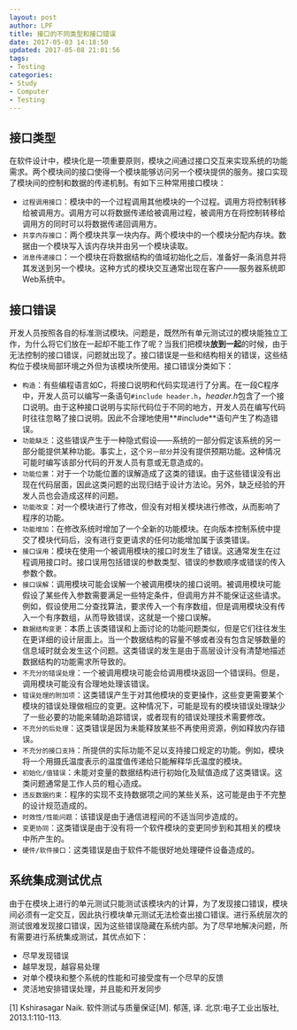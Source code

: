 ```yaml
---
layout: post
author: LPF
title: 接口的不同类型和接口错误
date: 2017-05-03 14:18:50
updated: 2017-05-08 21:01:56
tags:
- Testing
categories:
- Study
- Computer
- Testing
---
```

## 接口类型

在软件设计中，模块化是一项重要原则，模块之间通过接口交互来实现系统的功能需求。两个模块间的接口使得一个模块能够访问另一个模块提供的服务。接口实现了模块间的控制和数据的传递机制。有如下三种常用接口模块：

- `过程调用接口`：模块中的一个过程调用其他模块的一个过程。调用方将控制转移给被调用方。调用方可以将数据传递给被调用过程，被调用方在将控制转移给调用方的同时可以将数据传递回调用方。
- `共享内存接口`：两个模块共享一块内存。两个模块中的一个模块分配内存块。数据由一个模块写入该内存块并由另一个模块读取。
- `消息传递接口`：一个模块在将数据结构的值域初始化之后，准备好一条消息并将其发送到另一个模块。这种方式的模块交互通常出现在客户——服务器系统即Web系统中。

## 接口错误

开发人员按照各自的标准测试模块。问题是，既然所有单元测试过的模块能独立工作，为什么将它们放在一起却不能工作了呢？当我们把模块**放到一起**的时候，由于无法控制的接口错误，问题就出现了。接口错误是一些和结构相关的错误，这些结构位于模块局部环境之外但为该模块所使用。接口错误分类如下：

- `构造`：有些编程语言如C，将接口说明和代码实现进行了分离。在一段C程序中，开发人员可以编写一条语句`#include header.h`，*header.h*包含了一个接口说明。由于这种接口说明与实际代码位于不同的地方，开发人员在编写代码时往往忽略了接口说明。因此不合理地使用**#include**语句产生了构造错误。
- `功能缺乏`：这些错误产生于一种隐式假设——系统的一部分假定该系统的另一部分能提供某种功能。事实上，这个`另一部分`并没有提供预期功能。这种情况可能时编写该部分代码的开发人员有意或无意造成的。
- `功能位置`：对于一个功能位置的误解造成了这类的错误。由于这些错误没有出现在代码层面，因此这类问题的出现归结于设计方法论。另外，缺乏经验的开发人员也会造成这样的问题。
- `功能改变`：对一个模块进行了修改，但没有对相关模块进行修改，从而影响了程序的功能。
- `功能增加`：在修改系统时增加了一个全新的功能模块。在向版本控制系统中提交了模块代码后，没有进行变更请求的任何功能增加属于该类错误。
- `接口误用`：模块在使用一个被调用模块的接口时发生了错误。这通常发生在过程调用接口时。接口误用包括错误的参数类型、错误的参数顺序或错误的传入参数个数。
- `接口误解`：调用模块可能会误解一个被调用模块的接口说明。被调用模块可能假设了某些传入参数需要满足一些特定条件，但调用方并不能保证这些请求。例如，假设使用二分查找算法，要求传入一个有序数组，但是调用模块没有传入一个有序数组，从而导致错误，这就是一个接口误解。
- `数据结构变更`：本质上该类错误和上面讨论的功能问题类似，但是它们往往发生在更详细的设计层面上。当一个数据结构的容量不够或者没有包含足够数量的信息域时就会发生这个问题。这类错误的发生是由于高层设计没有清楚地描述数据结构的功能需求所导致的。
- `不充分的错误处理`：一个被调用模块可能会给调用模块返回一个错误码。但是，调用模块可能没有合理地处理该错误。
- `错误处理的附加项`：这类错误产生于对其他模块的变更操作，这些变更需要某个模块的错误处理做相应的变更。这种情况下，可能是现有的模块错误处理缺少了一些必要的功能来辅助追踪错误，或者现有的错误处理技术需要修改。
- `不充分的后处理`：这类错误是因为未能释放某些不再使用资源，例如释放内存错误。
- `不充分的接口支持`：所提供的实际功能不足以支持接口规定的功能。例如，模块将一个用摄氏温度表示的温度值传递给只能解释华氏温度的模块。
- `初始化/值错误`：未能对变量的数据结构进行初始化及赋值造成了这类错误。这类问题通常是工作人员的粗心造成。
- `违反数据约束`：程序的实现不支持数据项之间的某些关系，这可能是由于不完整的设计规范造成的。
- `时效性/性能问题`：该错误是由于通信进程间的不适当同步造成的。
- `变更协同`：这类错误是由于没有将一个软件模块的变更同步到和其相关的模块中所产生的。
- `硬件/软件接口`：这类错误是由于软件不能很好地处理硬件设备造成的。

## 系统集成测试优点

由于在模块上进行的单元测试只能测试该模块内的计算，为了发现接口错误，模块间必须有一定交互，因此执行模块单元测试无法检查出接口错误。进行系统层次的测试很难发现接口错误，因为这些错误隐藏在系统内部。为了尽早地解决问题，所有需要进行系统集成测试，其优点如下：

- 尽早发现错误
- 越早发现，越容易处理
- 对单个模块和整个系统的性能和可接受度有一个尽早的反馈
- 灵活地安排错误处理，并且能和开发同步

[1] Kshirasagar Naik. 软件测试与质量保证[M]. 郁莲, 译. 北京:电子工业出版社, 2013.1:110-113.